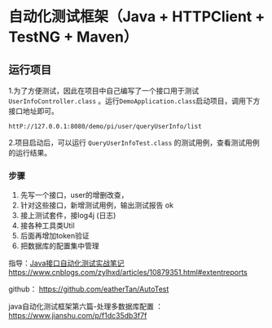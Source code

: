 # 自动化测试框架（Java + HTTPClient  + TestNG + Maven）

## 运行项目

1.为了方便测试，因此在项目中自己编写了一个接口用于测试`UserInfoController.class` 。运行`DemoApplication.class`启动项目，调用下方接口地址即可。

```
httP://127.0.0.1:8080/demo/pi/user/queryUserInfo/list
```

2.项目启动后，可以运行 `QueryUserInfoTest.class` 的测试用例，查看测试用例的运行结果。



### 步骤

1. 先写一个接口，user的增删改查，
2. 针对这些接口，新增测试用例，输出测试报告  ok
3. 接上测试套件，接log4j (日志)
4. 接各种工具类Util
5. 后面再增加token验证
6. 把数据库的配置集中管理



指导：[Java接口自动化测试实战笔记](https://www.cnblogs.com/zylhxd/articles/10879351.html)  https://www.cnblogs.com/zylhxd/articles/10879351.html#extentreports  

github：  https://github.com/eatherTan/AutoTest

java自动化测试框架第六篇-处理多数据库配置 ： https://www.jianshu.com/p/f1dc35db3f7f



